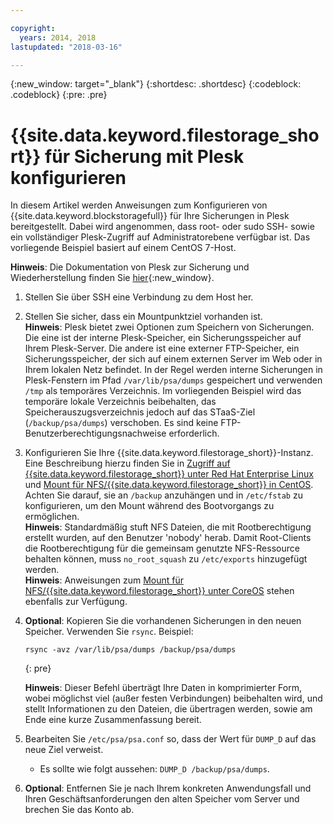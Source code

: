```yaml
---

copyright:
  years: 2014, 2018
lastupdated: "2018-03-16"

---
```

{:new_window: target="_blank"}
{:shortdesc: .shortdesc}
{:codeblock: .codeblock}
{:pre: .pre}
 
# {{site.data.keyword.filestorage_short}} für Sicherung mit Plesk konfigurieren

In diesem Artikel werden Anweisungen zum Konfigurieren von {{site.data.keyword.blockstoragefull}} für Ihre Sicherungen in Plesk bereitgestellt. Dabei wird angenommen, dass root- oder sudo SSH- sowie ein vollständiger Plesk-Zugriff auf Administratorebene verfügbar ist. Das vorliegende Beispiel basiert auf einem CentOS 7-Host.

**Hinweis**: Die Dokumentation von Plesk zur Sicherung und Wiederherstellung finden Sie [hier](https://docs.plesk.com/en-US/12.5/administrator-guide/backing-up-and-restoration.59256/){:new_window}.

1. Stellen Sie über SSH eine Verbindung zu dem Host her.

2. Stellen Sie sicher, dass ein Mountpunktziel vorhanden ist.<br />
   **Hinweis**: Plesk bietet zwei Optionen zum Speichern von Sicherungen. Die eine ist der interne Plesk-Speicher, ein Sicherungsspeicher auf Ihrem Plesk-Server. Die andere ist eine externer FTP-Speicher, ein Sicherungsspeicher, der sich auf einem externen Server im Web oder in Ihrem lokalen Netz befindet. In der Regel werden interne Sicherungen in Plesk-Fenstern im Pfad `/var/lib/psa/dumps` gespeichert und verwenden `/tmp` als temporäres Verzeichnis. Im vorliegenden Beispiel wird das temporäre lokale Verzeichnis beibehalten, das Speicherauszugsverzeichnis jedoch auf das STaaS-Ziel (`/backup/psa/dumps`) verschoben. Es sind keine FTP-Benutzerberechtigungsnachweise erforderlich.
   
3. Konfigurieren Sie Ihre {{site.data.keyword.filestorage_short}}-Instanz. Eine Beschreibung hierzu finden Sie in [Zugriff auf {{site.data.keyword.filestorage_short}} unter Red Hat Enterprise Linux](accessing-file-storage-linux.html) und [Mount für NFS/{{site.data.keyword.filestorage_short}} in CentOS](mounting-nsf-file-storage.html). Achten Sie darauf, sie an `/backup` anzuhängen und in `/etc/fstab` zu konfigurieren, um den Mount während des Bootvorgangs zu ermöglichen.<br />
   **Hinweis**: Standardmäßig stuft NFS Dateien, die mit Rootberechtigung erstellt wurden, auf den Benutzer 'nobody' herab. Damit Root-Clients die Rootberechtigung für die gemeinsam genutzte NFS-Ressource behalten können, muss `no_root_squash` zu `/etc/exports` hinzugefügt werden. <br />
   **Hinweis**: Anweisungen zum [Mount für NFS/{{site.data.keyword.filestorage_short}} unter CoreOS](mounting-storage-coreos.html) stehen ebenfalls zur Verfügung.<br />

4. **Optional**: Kopieren Sie die vorhandenen Sicherungen in den neuen Speicher. Verwenden Sie `rsync`. Beispiel:
   ```
   rsync -avz /var/lib/psa/dumps /backup/psa/dumps
   ```
   {: pre}
    
    **Hinweis**: Dieser Befehl überträgt Ihre Daten in komprimierter Form, wobei möglichst viel (außer festen Verbindungen) beibehalten wird, und stellt Informationen zu den Dateien, die übertragen werden, sowie am Ende eine kurze Zusammenfassung bereit.
    
5. Bearbeiten Sie `/etc/psa/psa.conf` so, dass der Wert für `DUMP_D` auf das neue Ziel verweist. 
    -  Es sollte wie folgt aussehen: `DUMP_D /backup/psa/dumps`. 

6. **Optional**: Entfernen Sie je nach Ihrem konkreten Anwendungsfall und Ihren Geschäftsanforderungen den alten Speicher vom Server und brechen Sie das Konto ab.

